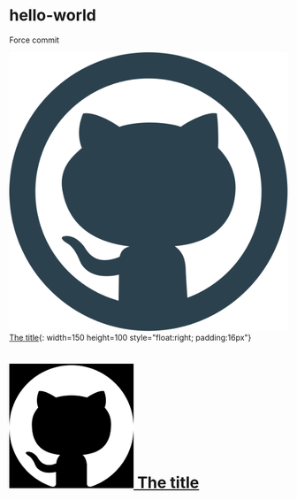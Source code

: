 # hello-world
Force commit



[![This is the alternative text](github-svgrepo-com.svg) The title](http://google.com/){: width=150 height=100 style="float:right; padding:16px"}


# [![Alt text](github-icon.png?raw=true) The title](http://google.com/)

